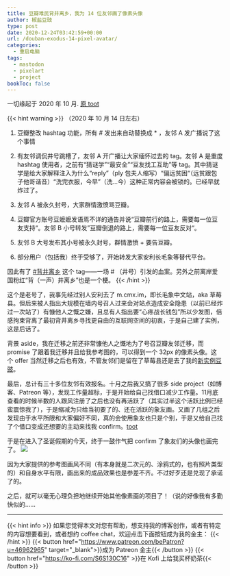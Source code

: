```yaml
---
title: 豆瓣难民背井离乡，我为 14 位友邻画了像素头像
author: 椒盐豆豉
type: post
date: 2020-12-24T03:42:59+00:00
url: /douban-exodus-14-pixel-avatar/
categories:
  - 重启电脑
tags:
  - mastodon
  - pixelart
  - project
bookToc: false
---
```

 一切缘起于 2020 年 10 月. [原 toot](https://m.cmx.im/@mtfront/105048107977207412)

{{< hint warning >}}
（2020 年 10 月 14 日左右）

1. 豆瓣整改 hashtag 功能，所有 # 发出来自动替换成 * ，友邻 A 发广播说了这个事情

2. 有友邻调侃井号跳槽了，友邻 A 开广播让大家缅怀过去的 tag。友邻 A 是重度 hashtag 使用者，之前有“猜谜学”“最安全”“豆友找工互助”等 tag。其中猜谜学是给大家解释注入为什么“reply”（ply 包夫人缩写）“偏远贫困“（远贫跟包子他哥谐音）“洗完衣服，今早”（洗…今）这种正常内容会被锁的。已经早就炸过了。

3. 友邻 A 被永久封号，大家群情激愤骂豆瓣。

4. 豆瓣官方账号豆嬷嬷发语焉不详的通告并说“豆瓣前行的路上，需要每一位豆友支持“。友邻 B 小号转发”豆瓣倒退的路上，需要每一位豆友反对“。

5. 友邻 B 大号发布其小号被永久封号，群情激愤 + 要告豆瓣。

6. 部分用户（包括我）终于受够了，开始转发大家安利长毛象等替代平台。

因此有了 [#背井离乡](https://m.cmx.im/tags/%E8%83%8C%E4%BA%95%E7%A6%BB%E4%B9%A1) 这个 tag——一场 # （井号）引发的血案。另外之前离岸爱国粉红“背（一声）井离乡”也是一个梗。
{{< /hint >}}

这个是老号了，我事先经过别人安利去了 m.cmx.im，即长毛象中文站，aka 草莓县。但后来被人指出大规模在墙内号召人过来会对站点造成安全隐患（以前已经炸过一次站了）有慷他人之慨之嫌，且总有人指出要“心疼战长钱包”所以少发图，倍感拘束背离了最初背井离乡寻找更自由的互联网空间的初衷，于是自己建了实例，这是后话了。

背景 aside，我在迁移之前还非常慷他人之慨地为了号召豆瓣友邻迁移，而 promise 了跟着我迁移并且给我参考图的，可以得到一个 32px 的像素头像。这个 offer 当然迁移之后也有效，不管友邻们是留在了草莓县还是去了我的[新实例豆豉](http://www.douchi.space/)。

最后，总计有三十多位友邻有效报名。十月之后我又搞了很多 side project（如博客、Patreon 等），发现工作量超标，于是开始给自己找借口减少工作量。11月底查看的时候半数的人跟风注册了之后也没有再活跃了（其实过半这个活跃比例已经蛮震惊我了），于是缩减为只给当初要了的、还在活跃的象友画。又画了几组之后发现由于水平所限和大家偏好不同，真的会使用象友也只是个别，于是又给自己找了个借口变成还想要的主动来找我 confirm。[toot](https://douchi.space/@mtfront/105357997103937506)

于是在进入了圣诞假期的今天，终于一鼓作气把 confirm 了象友们的头像也画完了。
![](https://media.douchi.space/douchi/media_attachments/files/110/453/066/770/256/171/original/1e31df113fa33609.png)

因为大家提供的参考图画风不同（有本身就是二次元的、涂鸦式的，也有照片类型的）和自身水平有限，画出来的成品效果也是参差不齐。不过好歹还是兑现了承诺了的。

之后，就可以毫无心理负担地继续开始其他像素画的项目了！（说的好像我有多勤快似的……

---
{{< hint info >}}
如果您觉得本文对您有帮助，想支持我的博客创作，或者有特定的内容想要看到，或者想约 coffee chat，欢迎点击下面按钮成为我的金主：
{{< /hint >}}
{{< button href="https://www.patreon.com/bePatron?u=46962965" target="_blank">}}成为 Patreon 金主{{< /button >}}
{{< button href="https://ko-fi.com/S6S130C16" >}}在 Kofi 上给我买杯奶茶{{< /button >}}